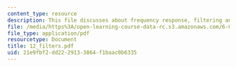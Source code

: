 ```yaml
---
content_type: resource
description: This file discusses about frequency response, filtering and filters.
file: /media/https%3A/open-learning-course-data-rc.s3.amazonaws.com/6-071j-introduction-to-electronics-signals-and-measurement-spring-2006/21e9fbf2dd2229133864f1baac0b6335_12_filters.pdf
file_type: application/pdf
resourcetype: Document
title: 12_filters.pdf
uid: 21e9fbf2-dd22-2913-3864-f1baac0b6335
---
```

